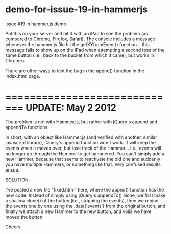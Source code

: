 demo-for-issue-19-in-hammerjs
=============================

issue #19 in hammer.js demo

Put this on your server and hit it with an iPad to see the problem (as compared to Chrome, Firefox, Safari).  The console includes a message whenever the hammer.js file hit the getXYfromEvent() function… this message fails to show up on the iPad when attempting a second toss of the same button (i.e., back to the bucket from which it came), but works in Chrome+.

There are other ways to test the bug in the appnd() function in the index.html page.


=============================
UPDATE: May 2 2012
=============================

The problem is not with Hammer.js, but rather with jQuery's append and appendTo functions.

In short, with an object like Hammer.js (and verified with another, similar javascript library), jQuery's append function won't work.  It will keep the events when it moves over, but lose track of the Hammer… i.e., events will no longer go through the Hammer to get hammered.  You can't simply add a new Hammer, because that seems to reactivate the old one and suddenly you have multiple Hammers, or something like that.  Very confused results ensue.

SOLUTION: 

I've posted a new file "fixed.html" here, where the appnd() function has the new code.  Instead of simply using jQuery's appendTo() alone, we first make a shallow clone() of the button (i.e., stripping the events), then we rebind the events one by one using the .data('events') from the original button, and finally we attach a new Hammer to the new button, and voila we have moved the button.

Cheers. 